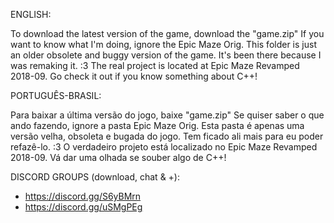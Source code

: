 ENGLISH:

To download the latest version of the game, download the "game.zip"
If you want to know what I'm doing, ignore the Epic Maze Orig. This folder is just an older obsolete and buggy version of the game. It's been there because I was remaking it. :3
The real project is located at Epic Maze Revamped 2018-09. Go check it out if you know something about C++!

PORTUGUÊS-BRASIL:

Para baixar a última versão do jogo, baixe "game.zip"
Se quiser saber o que ando fazendo, ignore a pasta Epic Maze Orig. Esta pasta é apenas uma versão velha, obsoleta e bugada do jogo. Tem ficado ali mais para eu poder refazê-lo. :3
O verdadeiro projeto está localizado no Epic Maze Revamped 2018-09. Vá dar uma olhada se souber algo de C++!



DISCORD GROUPS (download, chat & +):
- https://discord.gg/S6yBMrn
- https://discord.gg/uSMgPEg
